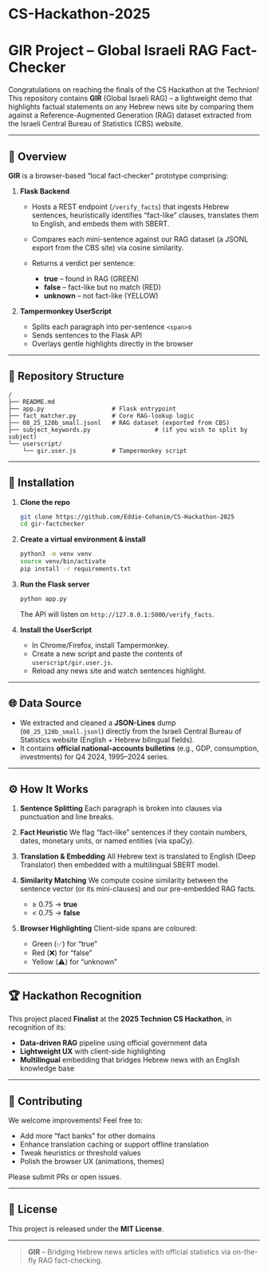 # CS-Hackathon-2025


# GIR Project – Global Israeli RAG Fact-Checker

Congratulations on reaching the finals of the CS Hackathon at the Technion! This repository contains **GIR** (Global Israeli RAG) – a lightweight demo that highlights factual statements on any Hebrew news site by comparing them against a Reference-Augmented Generation (RAG) dataset extracted from the Israeli Central Bureau of Statistics (CBS) website.

---

## 🚀 Overview

**GIR** is a browser-based “local fact-checker” prototype comprising:

1. **Flask Backend**

   * Hosts a REST endpoint (`/verify_facts`) that ingests Hebrew sentences, heuristically identifies “fact-like” clauses, translates them to English, and embeds them with SBERT.
   * Compares each mini-sentence against our RAG dataset (a JSONL export from the CBS site) via cosine similarity.
   * Returns a verdict per sentence:

     * **true** – found in RAG (GREEN)
     * **false** – fact-like but no match (RED)
     * **unknown** – not fact-like (YELLOW)

2. **Tampermonkey UserScript**

   * Splits each paragraph into per-sentence `<span>`s
   * Sends sentences to the Flask API
   * Overlays gentle highlights directly in the browser

---

## 📁 Repository Structure

```
/
├── README.md
├── app.py                   # Flask entrypoint
├── fact_matcher.py          # Core RAG-lookup logic
├── 08_25_120b_small.jsonl   # RAG dataset (exported from CBS)
├── subject_keywords.py                  # (if you wish to split by subject)
└── userscript/
    └── gir.user.js          # Tampermonkey script
```

---

## 🔧 Installation

1. **Clone the repo**

   ```bash
   git clone https://github.com/Eddie-Cohanim/CS-Hackathon-2025
   cd gir-factchecker
   ```

2. **Create a virtual environment & install**

   ```bash
   python3 -m venv venv
   source venv/bin/activate
   pip install -r requirements.txt
   ```

3. **Run the Flask server**

   ```bash
   python app.py
   ```

   The API will listen on `http://127.0.0.1:5000/verify_facts`.

4. **Install the UserScript**

   * In Chrome/Firefox, install Tampermonkey.
   * Create a new script and paste the contents of `userscript/gir.user.js`.
   * Reload any news site and watch sentences highlight.

---

## 🌐 Data Source

* We extracted and cleaned a **JSON-Lines** dump (`08_25_120b_small.jsonl`) directly from the Israeli Central Bureau of Statistics website (English + Hebrew bilingual fields).
* It contains **official national-accounts bulletins** (e.g., GDP, consumption, investments) for Q4 2024, 1995–2024 series.

---

## ⚙️ How It Works

1. **Sentence Splitting**
   Each paragraph is broken into clauses via punctuation and line breaks.

2. **Fact Heuristic**
   We flag “fact-like” sentences if they contain numbers, dates, monetary units, or named entities (via spaCy).

3. **Translation & Embedding**
   All Hebrew text is translated to English (Deep Translator) then embedded with a multilingual SBERT model.

4. **Similarity Matching**
   We compute cosine similarity between the sentence vector (or its mini-clauses) and our pre-embedded RAG facts.

   * ≥ 0.75 → **true**
   * < 0.75 → **false**

5. **Browser Highlighting**
   Client-side spans are coloured:

   * Green (✅) for “true”
   * Red (❌) for “false”
   * Yellow (⚠️) for “unknown”

---

## 🏆 Hackathon Recognition

This project placed **Finalist** at the **2025 Technion CS Hackathon**, in recognition of its:

* **Data-driven RAG** pipeline using official government data
* **Lightweight UX** with client-side highlighting
* **Multilingual** embedding that bridges Hebrew news with an English knowledge base

---

## 🤝 Contributing

We welcome improvements! Feel free to:

* Add more “fact banks” for other domains
* Enhance translation caching or support offline translation
* Tweak heuristics or threshold values
* Polish the browser UX (animations, themes)

Please submit PRs or open issues.

---

## 📄 License

This project is released under the **MIT License**.

---

> **GIR** – Bridging Hebrew news articles with official statistics via on-the-fly RAG fact-checking.
